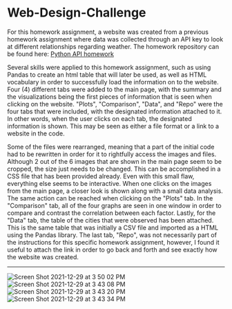 # Web-Design-Challenge

For this homework assignment, a website was created from a previous homework assignment where data was collected through an API key to look at different relationships regarding weather. The homework repository can be found here: [Python API homework](https://github.com/pxm7946/python-api-challenge.git)


Several skills were applied to this homework assignment, such as using Pandas to create an html table that will later be used, as well as HTML vocabulary in order to successfully load the information on to the website. Four (4) different tabs were added to the main page, with the summary and the visualizations being the first pieces of information that is seen when clicking on the website. "Plots", "Comparison", "Data", and "Repo" were the four tabs that were included, with the designated information attached to it. In other words, when the user clicks on each tab, the designated information is shown. This may be seen as either a file format or a link to a website in the code. 

Some of the files were rearranged, meaning that a part of the initial code had to be rewritten in order for it to rightfully access the images and files. Although 2 out of the 6 images that are shown in the main page seem to be cropped, the size just needs to be changed. This can be accomplished in a CSS file that has been provided already. Even with this small flaw, everything else seems to be interactive. When one clicks on the images from the main page, a closer look is shown along with a small data analysis. The same action can be reached when clicking on the "Plots" tab. In the "Comparison" tab, all of the four graphs are seen in one window in order to compare and contrast the correlation between each factor. Lastly, for the "Data" tab, the table of the cities that were observed has been attached. This is the same table that was initially a CSV file and imported as a HTML using the Pandas library. The last tab, "Repo", was not necessarily part of the instructions for this specific homework assignment, however, I found it useful to attach the link in order to go back and forth and see exactly how the website was created. 

----------------------------------------------------------------------------------------------
![Screen Shot 2021-12-29 at 3 50 02 PM](https://user-images.githubusercontent.com/72631173/147706921-85890cdc-3e42-48bc-8f96-6cc9eaefd785.png)
![Screen Shot 2021-12-29 at 3 43 08 PM](https://user-images.githubusercontent.com/72631173/147706927-20cb5fcc-a61c-471e-9a3c-c935c7fd27a3.png)
![Screen Shot 2021-12-29 at 3 43 20 PM](https://user-images.githubusercontent.com/72631173/147706926-b5ce1b45-e047-453e-b550-94909ee135d1.png)
![Screen Shot 2021-12-29 at 3 43 34 PM](https://user-images.githubusercontent.com/72631173/147706924-071acac1-53ac-43ba-898f-0cf35f43cd31.png)


